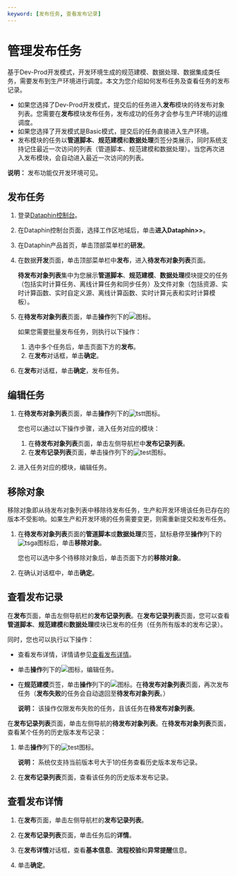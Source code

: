 ```yaml
---
keyword: [发布任务, 查看发布记录]
---
```


# 管理发布任务

基于Dev-Prod开发模式，开发环境生成的规范建模、数据处理、数据集成类任务，需要发布到生产环境进行调度。本文为您介绍如何发布任务及查看任务的发布记录。

-   如果您选择了Dev-Prod开发模式，提交后的任务进入**发布**模块的待发布对象列表。您需要在**发布**模块发布任务，发布成功的任务才会参与生产环境的运维调度。
-   如果您选择了开发模式是Basic模式，提交后的任务直接进入生产环境。
-   发布模块的任务以**管道脚本**、**规范建模**和**数据处理**页签分类展示，同时系统支持记住最近一次访问的列表（管道脚本、规范建模和数据处理）。当您再次进入发布模块，会自动进入最近一次访问的列表。

**说明：** 发布功能仅开发环境可见。

## 发布任务

1.  登录[Dataphin控制台](https://dataphin.console.aliyun.com/workingArea)。

2.  在Dataphin控制台页面，选择工作区地域后，单击**进入Dataphin\>\>**。

3.  在Dataphin产品首页，单击顶部菜单栏的**研发**。

4.  在数据**开发**页面，单击顶部菜单栏中**发布**，进入**待发布对象列表**页面。

    **待发布对象列表**集中为您展示**管道脚本**、**规范建模**、**数据处理**模块提交的任务（包括实时计算任务、离线计算任务和同步任务）及文件对象（包括资源、实时计算函数、实时自定义源、离线计算函数、实时计算元表和实时计算模板）。

5.  在**待发布对象列表**页面，单击**操作**列下的![](https://static-aliyun-doc.oss-accelerate.aliyuncs.com/assets/img/zh-CN/2017819951/p74025.png)图标。

    如果您需要批量发布任务，则执行以下操作：

    1.  选中多个任务后，单击页面下方的**发布**。
    2.  在**发布**对话框，单击**确定**。
6.  在**发布**对话框，单击**确定**，发布任务。


## 编辑任务

1.  在**待发布对象列表**页面，单击**操作**列下的![tstt](https://static-aliyun-doc.oss-accelerate.aliyuncs.com/assets/img/zh-CN/2017819951/p135975.png)图标。

    您也可以通过以下操作步骤，进入任务对应的模块：

    1.  在**待发布对象列表**页面，单击左侧导航栏中**发布记录列表**。
    2.  在**发布记录列表**页面，单击操作列下的![test](https://static-aliyun-doc.oss-accelerate.aliyuncs.com/assets/img/zh-CN/2017819951/p137046.png)图标。
2.  进入任务对应的模块，编辑任务。


## 移除对象

移除对象即从待发布对象列表中移除待发布任务，生产和开发环境该任务已存在的版本不受影响。如果生产和开发环境的任务需要变更，则需重新提交和发布任务。

1.  在**待发布对象列表**页面的**管道脚本**或**数据处理**页签，鼠标悬停至**操作**列下的![tsga](https://static-aliyun-doc.oss-accelerate.aliyuncs.com/assets/img/zh-CN/2017819951/p113592.png)图标后，单击**移除对象**。

    您也可以选中多个待移除对象后，单击页面下方的**移除对象**。

2.  在确认对话框中，单击**确定**。


## 查看发布记录

在**发布**页面，单击左侧导航栏的**发布记录列表**。在**发布记录列表**页面，您可以查看**管道脚本**、**规范建模**和**数据处理**模块已发布的任务（任务所有版本的发布记录）。

同时，您也可以执行以下操作：

-   查看发布详情，详情请参见[查看发布详情](#section_lsl_jlk_y1o)。
-   单击**操作**列下的![](https://static-aliyun-doc.oss-accelerate.aliyuncs.com/assets/img/zh-CN/2017819951/p74064.png)图标，编辑任务。
-   在**规范建模**页签，单击**操作**列下的![](https://static-aliyun-doc.oss-accelerate.aliyuncs.com/assets/img/zh-CN/2017819951/p74066.png)图标。在**待发布对象列表**页面，再次发布任务（**发布失败**的任务会自动退回至**待发布对象列表**。）

    **说明：** 该操作仅限发布失败的任务，且该任务在**待发布对象列表**。


在**发布记录列表**页面，单击左侧导航的**待发布对象列表**。在**待发布对象列表**页面，查看某个任务的历史版本发布记录：

1.  单击**操作**列下的![test](https://static-aliyun-doc.oss-accelerate.aliyuncs.com/assets/img/zh-CN/2017819951/p142311.png)图标。

    **说明：** 系统仅支持当前版本号大于1的任务查看历史版本发布记录。

2.  在**发布记录列表**页面，查看该任务的历史版本发布记录。

## 查看发布详情

1.  在**发布**页面，单击左侧导航栏的**发布记录列表**。

2.  在**发布记录列表**页面，单击任务后的**详情**。

3.  在**发布详情**对话框，查看**基本信息**、**流程校验**和**异常提醒**信息。

4.  单击**确定**。


